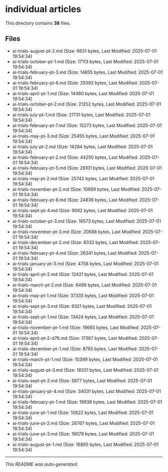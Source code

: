 # individual articles

This directory contains **38** files.

## Files

- ai-trials-august-pt-2.md (Size: 6631 bytes, Last Modified: 2025-07-01 19:54:34)
- ai-trials-october-pt-1.md (Size: 17113 bytes, Last Modified: 2025-07-01 19:54:34)
- ai-trials-february-pt-3.md (Size: 14855 bytes, Last Modified: 2025-07-01 19:54:34)
- ai-trials-february-pt-6.md (Size: 29392 bytes, Last Modified: 2025-07-01 19:54:34)
- ai-trials-april-pt-1.md (Size: 14480 bytes, Last Modified: 2025-07-01 19:54:34)
- ai-trials-october-pt-2.md (Size: 21252 bytes, Last Modified: 2025-07-01 19:54:34)
- ai-trials-july-pt-1.md (Size: 21731 bytes, Last Modified: 2025-07-01 19:54:34)
- ai-trials-february-pt-7.md (Size: 15273 bytes, Last Modified: 2025-07-01 19:54:34)
- ai-trials-may-pt-3.md (Size: 25455 bytes, Last Modified: 2025-07-01 19:54:34)
- ai-trials-july-pt-2.md (Size: 14284 bytes, Last Modified: 2025-07-01 19:54:34)
- ai-trials-february-pt-2.md (Size: 44250 bytes, Last Modified: 2025-07-01 19:54:34)
- ai-trials-february-pt-5.md (Size: 28101 bytes, Last Modified: 2025-07-01 19:54:34)
- ai-trials-may-pt-2.md (Size: 25742 bytes, Last Modified: 2025-07-01 19:54:34)
- ai-trials-november-pt-2.md (Size: 10669 bytes, Last Modified: 2025-07-01 19:54:34)
- ai-trials-february-pt-8.md (Size: 24836 bytes, Last Modified: 2025-07-01 19:54:34)
- ai-trials-sept-pt-4.md (Size: 9082 bytes, Last Modified: 2025-07-01 19:54:34)
- ai-trials-october-pt-3.md (Size: 16573 bytes, Last Modified: 2025-07-01 19:54:34)
- ai-trials-november-pt-3.md (Size: 20688 bytes, Last Modified: 2025-07-01 19:54:34)
- ai-trials-december-pt-2.md (Size: 8332 bytes, Last Modified: 2025-07-01 19:54:34)
- ai-trials-february-pt-4.md (Size: 26341 bytes, Last Modified: 2025-07-01 19:54:34)
- ai-trials-january-pt-3.md (Size: 4758 bytes, Last Modified: 2025-07-01 19:54:34)
- ai-trials-april-pt-2.md (Size: 12421 bytes, Last Modified: 2025-07-01 19:54:34)
- ai-trials-march-pt-2.md (Size: 6489 bytes, Last Modified: 2025-07-01 19:54:34)
- ai-trials-may-pt-1.md (Size: 37335 bytes, Last Modified: 2025-07-01 19:54:34)
- ai-trials-sept-pt-3.md (Size: 9321 bytes, Last Modified: 2025-07-01 19:54:34)
- ai-trials-sept-pt-1.md (Size: 13424 bytes, Last Modified: 2025-07-01 19:54:34)
- ai-trials-november-pt-1.md (Size: 19665 bytes, Last Modified: 2025-07-01 19:54:34)
- ai-trials-april-pt-2-d76.md (Size: 17367 bytes, Last Modified: 2025-07-01 19:54:34)
- ai-trials-december-pt-1.md (Size: 8765 bytes, Last Modified: 2025-07-01 19:54:34)
- ai-trials-march-pt-1.md (Size: 10399 bytes, Last Modified: 2025-07-01 19:54:34)
- ai-trials-august-pt-3.md (Size: 18331 bytes, Last Modified: 2025-07-01 19:54:34)
- ai-trials-sept-pt-2.md (Size: 5877 bytes, Last Modified: 2025-07-01 19:54:34)
- ai-trials-january-pt-4.md (Size: 34031 bytes, Last Modified: 2025-07-01 19:54:34)
- ai-trials-february-pt-1.md (Size: 19938 bytes, Last Modified: 2025-07-01 19:54:34)
- ai-trials-june-pt-1.md (Size: 10822 bytes, Last Modified: 2025-07-01 19:54:34)
- ai-trials-june-pt-2.md (Size: 28767 bytes, Last Modified: 2025-07-01 19:54:34)
- ai-trials-june-pt-3.md (Size: 19079 bytes, Last Modified: 2025-07-01 19:54:34)
- ai-trials-august-pt-1.md (Size: 16895 bytes, Last Modified: 2025-07-01 19:54:34)

---
*This README was auto-generated.*
